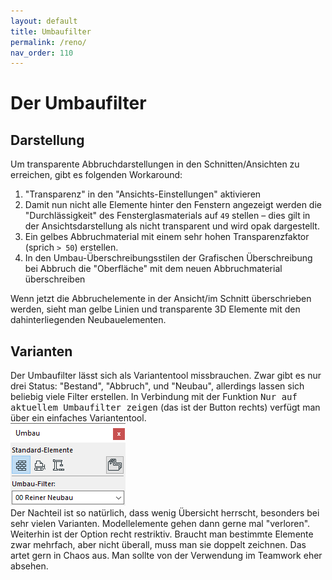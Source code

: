 ```yaml
---
layout: default
title: Umbaufilter
permalink: /reno/
nav_order: 110
---
```

# Der Umbaufilter

## Darstellung
Um transparente Abbruchdarstellungen in den Schnitten/Ansichten zu erreichen, gibt es folgenden Workaround:

1. "Transparenz" in den "Ansichts-Einstellungen" aktivieren
1. Damit nun nicht alle Elemente hinter den Fenstern angezeigt werden die "Durchlässigkeit" des Fensterglasmaterials auf `49` stellen – dies gilt in der Ansichtsdarstellung als nicht transparent und wird opak dargestellt.
1. Ein gelbes Abbruchmaterial mit einem sehr hohen Transparenzfaktor (sprich `> 50`) erstellen.
1. In den Umbau-Überschreibungsstilen der Grafischen Überschreibung bei Abbruch die "Oberfläche" mit dem neuen Abbruchmaterial überschreiben

Wenn jetzt die Abbruchelemente in der Ansicht/im Schnitt überschrieben werden, sieht man gelbe Linien und transparente 3D Elemente mit den dahinterliegenden Neubauelementen.


## Varianten
Der Umbaufilter lässt sich als Variantentool missbrauchen. Zwar gibt es nur drei Status: "Bestand", "Abbruch", und "Neubau", allerdings lassen sich beliebig viele Filter erstellen. In Verbindung mit der Funktion <samp>Nur auf aktuellem Umbaufilter zeigen</samp> (das ist der Button rechts) verfügt man über ein einfaches Variantentool.  
![Umbaufilterpalette](../img/palette-umbau.png)  
Der Nachteil ist so natürlich, dass wenig Übersicht herrscht, besonders bei sehr vielen Varianten. Modellelemente gehen dann gerne mal "verloren". Weiterhin ist der Option recht restriktiv. Braucht man bestimmte Elemente zwar mehrfach, aber nicht überall, muss man sie doppelt zeichnen. Das artet gern in Chaos aus. Man sollte von der Verwendung im Teamwork eher absehen.
